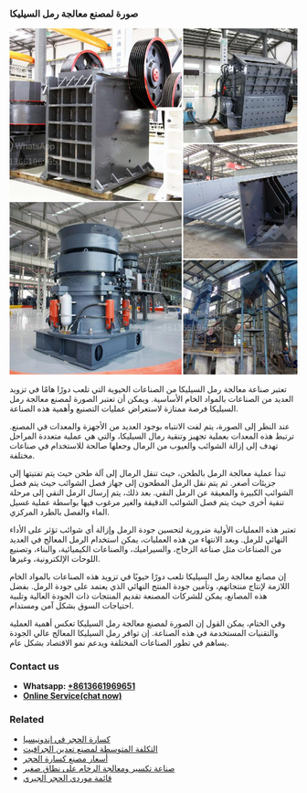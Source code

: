 <h3>صورة لمصنع معالجة رمل السيليكا</h3><img src='1701852428.jpg' alt=''><p>تعتبر صناعة معالجة رمل السيليكا من الصناعات الحيوية التي تلعب دورًا هامًا في تزويد العديد من الصناعات بالمواد الخام الأساسية. ويمكن أن تعتبر الصورة لمصنع معالجة رمل السيليكا فرصة ممتازة لاستعراض عمليات التصنيع وأهمية هذه الصناعة.</p><p>عند النظر إلى الصورة، يتم لفت الانتباه بوجود العديد من الأجهزة والمعدات في المصنع. ترتبط هذه المعدات بعملية تجهيز وتنقية رمال السيليكا، والتي هي عملية متعددة المراحل تهدف إلى إزالة الشوائب والعيوب من الرمال وجعلها صالحة للاستخدام في صناعات مختلفة.</p><p>تبدأ عملية معالجة الرمل بالطحن، حيث تنقل الرمال إلى آلة طحن حيث يتم تفتيتها إلى جزيئات أصغر. ثم يتم نقل الرمل المطحون إلى جهاز فصل الشوائب حيث يتم فصل الشوائب الكبيرة والمعيقة عن الرمل النقي. بعد ذلك، يتم إرسال الرمل النقي إلى مرحلة تنقية أخرى حيث يتم فصل الشوائب الدقيقة والغير مرغوب فيها بواسطة عملية غسيل الماء والفصل بالطرد المركزي.</p><p>تعتبر هذه العمليات الأولية ضرورية لتحسين جودة الرمل وإزالة أي شوائب تؤثر على الأداء النهائي للرمل. وبعد الانتهاء من هذه العمليات، يمكن استخدام الرمل المعالج في العديد من الصناعات مثل صناعة الزجاج، والسيراميك، والصناعات الكيميائية، والبناء، وتصنيع اللوحات الإلكترونية، وغيرها.</p><p>إن مصانع معالجة رمل السيليكا تلعب دورًا حيويًا في تزويد هذه الصناعات بالمواد الخام اللازمة لإنتاج منتجاتهم، وتأمين جودة المنتج النهائي الذي يعتمد على جودة الرمل. بفضل هذه المصانع، يمكن للشركات المصنعة تقديم المنتجات ذات الجودة العالية وتلبية احتياجات السوق بشكل آمن ومستدام.</p><p>وفي الختام، يمكن القول إن الصورة لمصنع معالجة رمل السيليكا تعكس أهمية العملية والتقنيات المستخدمة في هذه الصناعة. إن توافر رمل السيليكا المعالج عالي الجودة يساهم في تطور الصناعات المختلفة ويدعم نمو الاقتصاد بشكل عام.</p><h3>Contact us</h3><ul><li><strong>Whatsapp:&nbsp;<a href="https://wa.me/8613661969651">+8613661969651</a></strong></li><li><a href="https://swt.shibang-china.com/?git&amp;zhl&amp;صورة لمصنع معالجة رمل السيليكا"><strong>Online Service(chat now)</strong></a></li></ul><h3>Related</h3><ul><li><a href='كسارة الحجر في إندونيسيا.md'>كسارة الحجر في إندونيسيا</a></li><li><a href='التكلفة المتوسطة لمصنع تعدين الجرافيت.md'>التكلفة المتوسطة لمصنع تعدين الجرافيت</a></li><li><a href='أسعار مصنع كسارة الحجر.md'>أسعار مصنع كسارة الحجر</a></li><li><a href='صناعة تكسير ومعالجة الرخام على نطاق صغير.md'>صناعة تكسير ومعالجة الرخام على نطاق صغير</a></li><li><a href='قائمة موردي الحجر الجيري.md'>قائمة موردي الحجر الجيري</a></li></ul>